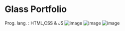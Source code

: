 # Glass Portfolio
Prog. lang. : HTML,CSS & JS
![image](https://github.com/user-attachments/assets/5430a707-b5da-479e-8dd5-84b81223ad72)
![image](https://github.com/user-attachments/assets/3fbd7d4a-b703-4426-90a3-fb59c12b0352)
![image](https://github.com/user-attachments/assets/0c1286df-6e23-4371-84eb-0de76bde162a)


